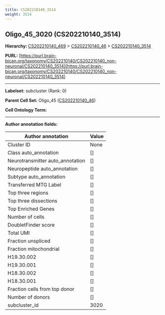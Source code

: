 ```yaml
---
title: CS202210140_3514
weight: 3514
---
```

## Oligo_45_3020 (CS202210140_3514)
<b>Hierarchy: </b>
[CS202210140_469](../CS202210140_469) >
[CS202210140_46](../CS202210140_46) >
[CS202210140_3514](../CS202210140_3514)

**PURL:** [https://purl.brain-bican.org/taxonomy/CS202210140/CS202210140_non-neuronal/CS202210140_3514](https://purl.brain-bican.org/taxonomy/CS202210140/CS202210140_non-neuronal/CS202210140_3514)

---


**Labelset:** subcluster (Rank: 0)

**Parent Cell Set:** Oligo_45 ([CS202210140_46](../CS202210140_46))



**Cell Ontology Term:** 

[MARKER GENES.]: #


---

[TRANSFERRED ANNOTATIONS.]: #


[AUTHOR ANNOTATION FIELDS.]: #


**Author annotation fields:**

| Author annotation | Value |
|-------------------|-------|
|Cluster ID|None|
|Class auto_annotation|[]|
|Neurotransmitter auto_annotation|[]|
|Neuropeptide auto_annotation|[]|
|Subtype auto_annotation|[]|
|Transferred MTG Label|[]|
|Top three regions|[]|
|Top three dissections|[]|
|Top Enriched Genes|[]|
|Number of cells|[]|
|DoubletFinder score|[]|
|Total UMI|[]|
|Fraction unspliced|[]|
|Fraction mitochondrial|[]|
|H19.30.002|[]|
|H19.30.001|[]|
|H18.30.002|[]|
|H18.30.001|[]|
|Fraction cells from top donor|[]|
|Number of donors|[]|
|subcluster_id|3020|

